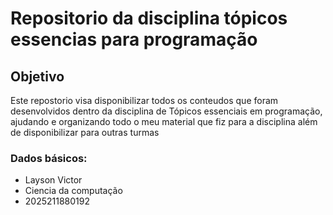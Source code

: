 # Repositorio da disciplina tópicos essencias para programação

## Objetivo

Este repostorio visa disponibilizar todos os conteudos que foram desenvolvidos dentro da disciplina de Tópicos essenciais em programação, ajudando e organizando todo o meu material que fiz para a disciplina além de disponibilizar para outras turmas

### Dados básicos:

* Layson Victor
* Ciencia da computação
* 2025211880192
